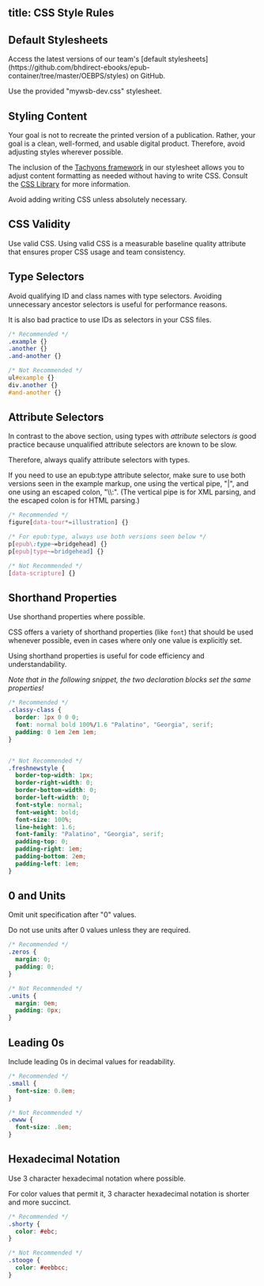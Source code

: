 title: CSS Style Rules
---

## Default Stylesheets

<aside class="notice">Access the latest versions of our team's [default stylesheets](https://github.com/bhdirect-ebooks/epub-container/tree/master/OEBPS/styles) on GitHub.</aside>

Use the provided "mywsb-dev.css" stylesheet.

## Styling Content

Your goal is not to recreate the printed version of a publication. Rather, your goal is a clean, well-formed, and usable digital product. Therefore, avoid adjusting styles wherever possible.

The inclusion of the [Tachyons framework](http://tachyons.io/) in our stylesheet allows you to adjust content formatting as needed without having to write CSS. Consult the [CSS Library](../css_lib/) for more information.

Avoid adding writing CSS unless absolutely necessary.

## CSS Validity

Use valid CSS. Using valid CSS is a measurable baseline quality attribute that ensures proper CSS usage and team consistency.

## Type Selectors

Avoid qualifying ID and class names with type selectors. Avoiding unnecessary ancestor selectors is useful for performance reasons.

It is also bad practice to use IDs as selectors in your CSS files.

```css
/* Recommended */
.example {}
.another {}
.and-another {}

/* Not Recommended */
ul#example {}
div.another {}
#and-another {}
```

## Attribute Selectors

In contrast to the above section, using types with <em>attribute</em> selectors <em>is</em> good practice because unqualified attribute selectors are known to be slow.

Therefore, always qualify attribute selectors with types.

<aside class="caution">If you need to use an epub:type attribute selector, make sure to use both versions seen in the example markup, one using the vertical pipe, "|", and one using an escaped colon, "\\:". (The vertical pipe is for XML parsing, and the escaped colon is for HTML parsing.)</aside>

```css
/* Recommended */
figure[data-tour*=illustration] {}

/* For epub:type, always use both versions seen below */
p[epub\:type~=bridgehead] {}
p[epub|type~=bridgehead] {}

/* Not Recommended */
[data-scripture] {}
```

## Shorthand Properties

Use shorthand properties where possible.

CSS offers a variety of shorthand properties (like <code>font</code>) that should be used whenever possible, even in cases where only one value is explicitly set.

Using shorthand properties is useful for code efficiency and understandability.

_Note that in the following snippet, the two declaration blocks set the same properties!_

```css
/* Recommended */
.classy-class {
  border: 1px 0 0 0;
  font: normal bold 100%/1.6 "Palatino", "Georgia", serif;
  padding: 0 1em 2em 1em;
}


/* Not Recommended */
.freshnewstyle {
  border-top-width: 1px;
  border-right-width: 0;
  border-bottom-width: 0;
  border-left-width: 0;
  font-style: normal;
  font-weight: bold;
  font-size: 100%;
  line-height: 1.6;
  font-family: "Palatino", "Georgia", serif;
  padding-top: 0;
  padding-right: 1em;
  padding-bottom: 2em;
  padding-left: 1em;
}
```

## 0 and Units

Omit unit specification after "0" values.

Do not use units after 0 values unless they are required.

```css
/* Recommended */
.zeros {
  margin: 0;
  padding: 0;
}

/* Not Recommended */
.units {
  margin: 0em;
  padding: 0px;
}
```

## Leading 0s

Include leading 0s in decimal values for readability.

```css
/* Recommended */
.small {
  font-size: 0.8em;
}

/* Not Recommended */
.ewww {
  font-size: .8em;
}
```

## Hexadecimal Notation

Use 3 character hexadecimal notation where possible.

For color values that permit it, 3 character hexadecimal notation is shorter and more succinct.

```css
/* Recommended */
.shorty {
  color: #ebc;
}

/* Not Recommended */
.stooge {
  color: #eebbcc;
}
```